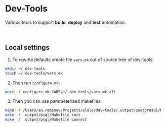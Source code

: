 # Dev-Tools
Various tools to support **build**, **deploy** and **test** automation.

<br>

## Local settings
1. To rewrite defaults create file `vars.mk` out of source tree of dev-tools:
```bash
mkdir ~/.dev-tools
touch ~/.dev-tools/vars.mk
```
2. Then run `configure.mk`:
```bash
make -f configure.mk VARS=~/.dev-tools/vars.mk all
```
3. Then you can use parameterized makefiles:
```bash
make -f /Users/an.romanov/Projects/ololo/dev-tools/.output/postgresql/Makefile add-auth-policy
make -f .output/psql/Makefile init
make -f .output/psql/Makefile connect
```
